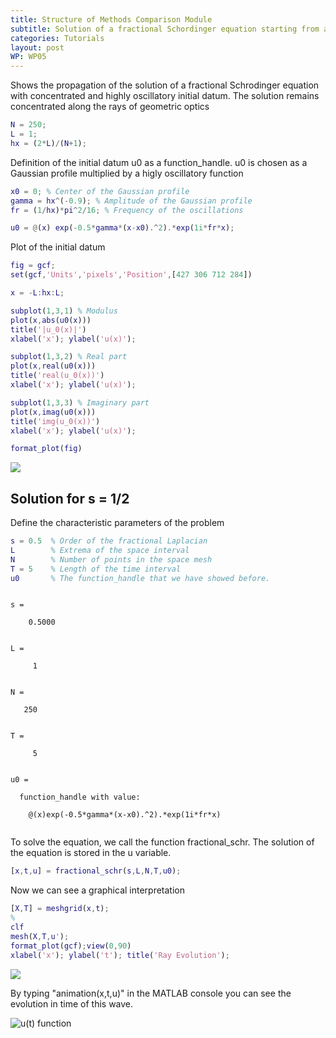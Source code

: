 ```yaml
---
title: Structure of Methods Comparison Module
subtitle: Solution of a fractional Schordinger equation starting from a concentrated and highly oscillatory initial datum, and display of its propagation properties along the rays of geometric optics 
categories: Tutorials
layout: post 
WP: WP05
---
```



Shows the propagation of the solution of a fractional Schrodinger equation with concentrated and highly oscillatory initial datum. The solution remains concentrated along the rays of geometric optics



```matlab
N = 250;
L = 1;
hx = (2*L)/(N+1);
```


Definition of the initial datum u0 as a function_handle. u0 is chosen as a Gaussian profile multiplied by a higly oscillatory function



```matlab
x0 = 0; % Center of the Gaussian profile
gamma = hx^(-0.9); % Amplitude of the Gaussian profile
fr = (1/hx)*pi^2/16; % Frequency of the oscillations
```



```matlab
u0 = @(x) exp(-0.5*gamma*(x-x0).^2).*exp(1i*fr*x);
```


Plot of the initial datum



```matlab
fig = gcf;
set(gcf,'Units','pixels','Position',[427 306 712 284])

x = -L:hx:L;

subplot(1,3,1) % Modulus
plot(x,abs(u0(x)))
title('|u_0(x)|')
xlabel('x'); ylabel('u(x)');

subplot(1,3,2) % Real part
plot(x,real(u0(x)))
title('real(u_0(x))')
xlabel('x'); ylabel('u(x)');

subplot(1,3,3) % Imaginary part
plot(x,imag(u0(x)))
title('img(u_0(x))')
xlabel('x'); ylabel('u(x)');

format_plot(fig)
```


![](./../../assets/imgs/WP05/P0001/WKB_expansion-md_01.png)


## Solution for s = 1/2


Define the characteristic parameters of the problem



```matlab
s = 0.5  % Order of the fractional Laplacian
L        % Extrema of the space interval
N        % Number of points in the space mesh
T = 5    % Length of the time interval
u0       % The function_handle that we have showed before.
```




```

s =

    0.5000


L =

     1


N =

   250


T =

     5


u0 =

  function_handle with value:

    @(x)exp(-0.5*gamma*(x-x0).^2).*exp(1i*fr*x)


```


To solve the equation, we call the function fractional_schr. The solution of the equation is stored in the u variable.



```matlab
[x,t,u] = fractional_schr(s,L,N,T,u0);
```


Now we can see a graphical interpretation



```matlab
[X,T] = meshgrid(x,t);
%
clf
mesh(X,T,u');
format_plot(gcf);view(0,90)
xlabel('x'); ylabel('t'); title('Ray Evolution');
```


![](./../../assets/imgs/WP05/P0001/WKB_expansion-md_02.png)

By typing "animation(x,t,u)" in the MATLAB console you can see the evolution in time of this wave.


![$$u(t)$$ function](../../assets/imgs/WP05/P0001/wave.gif)




